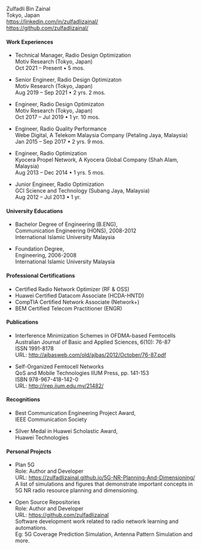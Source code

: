 Zulfadli Bin Zainal<br>
Tokyo, Japan<br>
<i class="fa fa-linkedin-square"></i> https://linkedin.com/in/zulfadlizainal/<br>
<i class="fa fa-github"></i> https://github.com/zulfadlizainal/<br>

#### Work Experiences

- Technical Manager, Radio Design Optimization<br>
Motiv Research (Tokyo, Japan)<br>
Oct 2021 – Present • 5 mos.<br>

- Senior Engineer, Radio Design Optimizaton<br>
Motiv Research (Tokyo, Japan)<br>
Aug 2019 – Sep 2021 • 2 yrs. 2 mos.<br>

- Engineer, Radio Design Optimizaton<br>
Motiv Research (Tokyo, Japan)<br>
Oct 2017 – Jul 2019 • 1 yr. 10 mos.<br>

- Engineer, Radio Quality Performance<br>
Webe Digital, A Telekom Malaysia Company (Petaling Jaya, Malaysia)<br>
Jan 2015 – Sep 2017 • 2 yrs. 9 mos.<br>

- Engineer, Radio Optimization<br>
Kyocera Propel Network, A Kyocera Global Company (Shah Alam, Malaysia)<br>
Aug 2013 – Dec 2014 • 1 yrs. 5 mos.<br>

- Junior Engineer, Radio Optimization<br>
GCI Science and Technology (Subang Jaya, Malaysia)<br>
Aug 2012 – Jul 2013 • 1 yr.<br>

#### University Educations

- Bachelor Degree of Engineering (B.ENG),<br>
Communication Engineering (HONS), 2008-2012<br>
International Islamic University Malaysia<br>

- Foundation Degree,<br>
Engineering, 2006-2008<br>
International Islamic University Malaysia<br>

#### Professional Certifications

- Certified Radio Network Optimizer (RF & OSS)<br>
- Huawei Certified Datacom Associate (HCDA-HNTD)<br>
- CompTIA Certified Network Associate (Network+)<br>
- BEM Certified Telecom Practitioner (ENGR)<br>

#### Publications

- Interference Minimization Schemes in OFDMA-based Femtocells<br>
Australian Journal of Basic and Applied Sciences, 6(10): 76-87<br>
ISSN 1991-8178<br>
URL: http://ajbasweb.com/old/ajbas/2012/October/76-87.pdf<br>

- Self-Organized Femtocell Networks<br>
QoS and Mobile Technologies IIUM Press, pp. 141-153<br>
ISBN 978-967-418-142-0<br>
URL: http://irep.iium.edu.my/21482/<br>

#### Recognitions

- Best Communication Engineering Project Award,<br>
IEEE Communication Society<br>

- Silver Medal in Huawei Scholastic Award,<br>
Huawei Technologies<br>

#### Personal Projects

- Plan 5G<br>
Role: Author and Developer<br>
URL: https://zulfadlizainal.github.io/5G-NR-Planning-And-Dimensioning/<br>
A list of simulations and figures that demonstrate important concepts in 5G NR radio resource planning and dimensioning.<br>

- Open Source Repositories<br>
Role: Author and Developer<br>
URL: https://github.com/zulfadlizainal<br>
Software development work related to radio network learning and automations.<br> 
Eg: 5G Coverage Prediction Simulation, Antenna Pattern Simulation and more.<br><br>
